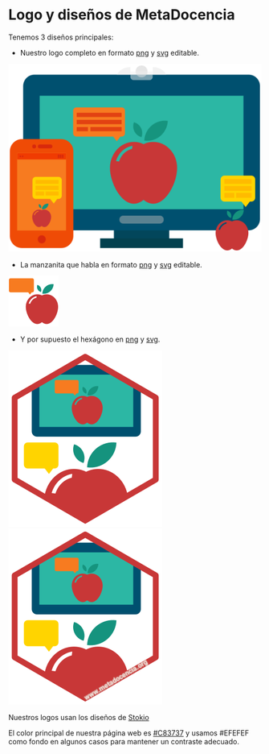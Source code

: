 # Logo y diseños de MetaDocencia

Tenemos 3 diseños principales:

- Nuestro logo completo en formato [png](https://github.com/MetaDocencia/Logos/blob/master/logo_full.png) y [svg](https://github.com/MetaDocencia/Logos/blob/master/logo_full.svg) editable.

![](https://github.com/MetaDocencia/Logos/blob/master/logo_full.png)

- La manzanita que habla en formato [png](https://github.com/MetaDocencia/Logos/blob/master/manzanita.png) y [svg](https://github.com/MetaDocencia/Logos/blob/master/manzanita.svg) editable.

![](https://github.com/MetaDocencia/Logos/blob/master/manzanita.png)

- Y por supuesto el hexágono en [png](https://github.com/MetaDocencia/Logos/blob/master/hex.png) y [svg](https://github.com/MetaDocencia/Logos/blob/master/hex.svg).

![](https://github.com/MetaDocencia/Logos/blob/master/hex.png)
![](https://github.com/MetaDocencia/Logos/blob/master/hex_url.png)

Nuestros logos usan los diseños de [Stokio](https://www.stockio.com/free-vector/online-conference)

El color principal de nuestra página web es [#C83737](https://www.colorhexa.com/c83737) y usamos #EFEFEF como fondo en algunos casos para mantener un contraste adecuado.


